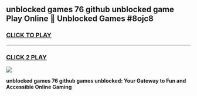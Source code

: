 
## unblocked games 76 github unblocked game Play Online 👋 Unblocked Games #8ojc8
<h3>
<a href="https://premium.freeplayer.one?title=unblocked_games_76_github&ref=21F">CLICK TO PLAY</a></h3>
<hr>

<h3>
<a href="https://premium.freeplayer.one?title=unblocked_games_76_github&ref=21F">CLICK 2 PLAY</a>
  
</h3>

<a href="https://premium.freeplayer.one?title=unblocked_games_76_github&ref=21F/"><img src="https://clearcache.store/games.png"></a>


**unblocked games 76 github games unblocked: Your Gateway to Fun and Accessible Online Gaming**
